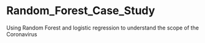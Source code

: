 # Random_Forest_Case_Study
Using Random Forest and logistic regression to understand the scope of the Coronavirus
